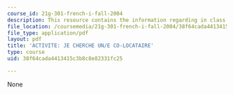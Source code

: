 ```yaml
---
course_id: 21g-301-french-i-fall-2004
description: This resource contains the information regarding in class activities.
file_location: /coursemedia/21g-301-french-i-fall-2004/38f64cada4413415c3b8c8e82331fc25_MIT21G_301F04_ch6_ex2.pdf
file_type: application/pdf
layout: pdf
title: 'ACTIVITE: JE CHERCHE UN/E CO-LOCATAIRE'
type: course
uid: 38f64cada4413415c3b8c8e82331fc25

---
```

None